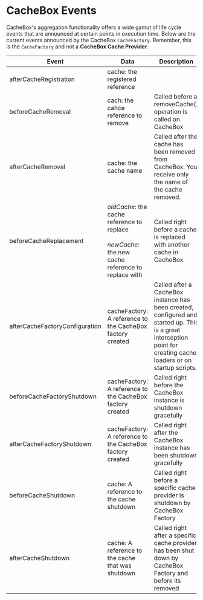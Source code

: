 # CacheBox Events

CacheBox's aggregation functionality offers a wide gamut of life cycle events that are announced at certain points in execution time. Below are the current events announced by the CacheBox `CacheFactory`. Remember, this is the `CacheFactory` and not a **CacheBox Cache Provider**.

|Event|Data|Description|
|--|--|--|
|afterCacheRegistration | cache: the registered reference||
|beforeCacheRemoval |cach: the cahce reference to remove|Called before a removeCache() operation is called on CacheBox|
|afterCacheRemoval |cache: the cache name|Called after the cache has been removed from CacheBox. You receive only the name of the cache removed.|
|beforeCacheReplacement | *oldCache*: the cache reference to replace<br><br>*newCache*: the new cache reference to replace with |Called right before a cache is replaced with another cache in CacheBox.|
|afterCacheFactoryConfiguration |cacheFactory: A reference to the CacheBox factory created|Called after a CacheBox instance has been created, configured and started up. This is a great interception point for creating cache loaders or on startup scripts.|
|beforeCacheFactoryShutdown |cacheFactory: A reference to the CacheBox factory created|Called right before the CacheBox instance is shutdown gracefully|
|afterCacheFactoryShutdown |cacheFactory: A reference to the CacheBox factory created|Called right after the CacheBox instance has been shutdown gracefully|
|beforeCacheShutdown |cache: A reference to the cache shutdown|Called right before a specific cache provider is shutdown by CacheBox Factory|
|afterCacheShutdown |cache: A reference to the cache that was shutdown|Called right after a specific cache provider has been shut down by CacheBox Factory and before its removed|
